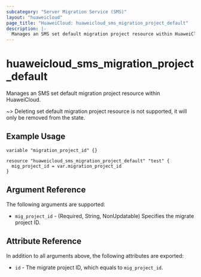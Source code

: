 ```yaml
---
subcategory: "Server Migration Service (SMS)"
layout: "huaweicloud"
page_title: "HuaweiCloud: huaweicloud_sms_migration_project_default"
description: |-
  Manages an SMS set default migration project resource within HuaweiCloud.
---
```


# huaweicloud_sms_migration_project_default

Manages an SMS set default migration project resource within HuaweiCloud.

~> Deleting set default migration project resource is not supported, it will only be removed from the state.

## Example Usage

```hcl
variable "migration_project_id" {}

resource "huaweicloud_sms_migration_project_default" "test" {
  mig_project_id = var.migration_project_id
}
```

## Argument Reference

The following arguments are supported:

* `mig_project_id` - (Required, String, NonUpdatable) Specifies the migrate project ID.

## Attribute Reference

In addition to all arguments above, the following attributes are exported:

* `id` - The migrate project ID, which equals to `mig_project_id`.
